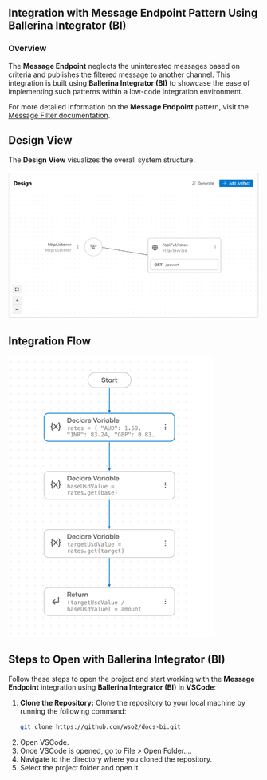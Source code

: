 ## Integration with  Message Endpoint Pattern Using Ballerina Integrator (BI)

### Overview

The **Message Endpoint** neglects the uninterested messages based on criteria and publishes the filtered message to another channel. 
This integration is built using **Ballerina Integrator (BI)** to showcase the ease of implementing such patterns within a low-code integration environment.

For more detailed information on the **Message Endpoint** pattern, visit the [Message Filter documentation](https://www.enterpriseintegrationpatterns.com/patterns/messaging/MessageEndpoint.html).

## Design View

The **Design View** visualizes the overall system structure.

![Design View](design.png)

## Integration Flow

![Flow Diagram](flow.png)

## Steps to Open with Ballerina Integrator (BI)

Follow these steps to open the project and start working with the **Message Endpoint** integration using **Ballerina Integrator (BI)** in **VSCode**:

1. **Clone the Repository:**
   Clone the repository to your local machine by running the following command:
   ```bash
   git clone https://github.com/wso2/docs-bi.git

2. Open VSCode.
3. Once VSCode is opened, go to File > Open Folder....
4. Navigate to the directory where you cloned the repository.
5. Select the project folder and open it.
